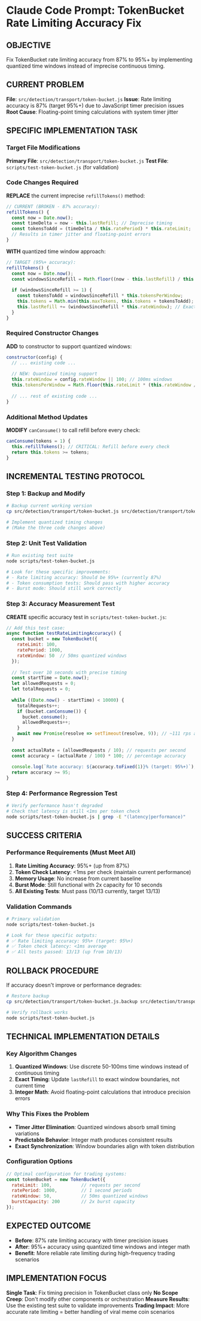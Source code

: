 # Claude Code Prompt: TokenBucket Rate Limiting Accuracy Fix

## OBJECTIVE
Fix TokenBucket rate limiting accuracy from 87% to 95%+ by implementing quantized time windows instead of imprecise continuous timing.

## CURRENT PROBLEM
**File**: `src/detection/transport/token-bucket.js`
**Issue**: Rate limiting accuracy is 87% (target 95%+) due to JavaScript timer precision issues
**Root Cause**: Floating-point timing calculations with system timer jitter

## SPECIFIC IMPLEMENTATION TASK

### Target File Modifications
**Primary File**: `src/detection/transport/token-bucket.js`
**Test File**: `scripts/test-token-bucket.js` (for validation)

### Code Changes Required

**REPLACE** the current imprecise `refillTokens()` method:
```javascript
// CURRENT (BROKEN - 87% accuracy):
refillTokens() {
  const now = Date.now();
  const timeDelta = now - this.lastRefill; // Imprecise timing
  const tokensToAdd = (timeDelta / this.ratePeriod) * this.rateLimit;
  // Results in timer jitter and floating-point errors
}
```

**WITH** quantized time window approach:
```javascript
// TARGET (95%+ accuracy):
refillTokens() {
  const now = Date.now();
  const windowsSinceRefill = Math.floor((now - this.lastRefill) / this.rateWindow);
  
  if (windowsSinceRefill >= 1) {
    const tokensToAdd = windowsSinceRefill * this.tokensPerWindow;
    this.tokens = Math.min(this.maxTokens, this.tokens + tokensToAdd);
    this.lastRefill += (windowsSinceRefill * this.rateWindow); // Exact timing
  }
}
```

### Required Constructor Changes

**ADD** to constructor to support quantized windows:
```javascript
constructor(config) {
  // ... existing code ...
  
  // NEW: Quantized timing support
  this.rateWindow = config.rateWindow || 100; // 100ms windows
  this.tokensPerWindow = Math.floor(this.rateLimit * (this.rateWindow / this.ratePeriod));
  
  // ... rest of existing code ...
}
```

### Additional Method Updates

**MODIFY** `canConsume()` to call refill before every check:
```javascript
canConsume(tokens = 1) {
  this.refillTokens(); // CRITICAL: Refill before every check
  return this.tokens >= tokens;
}
```

## INCREMENTAL TESTING PROTOCOL

### Step 1: Backup and Modify
```bash
# Backup current working version
cp src/detection/transport/token-bucket.js src/detection/transport/token-bucket.js.backup

# Implement quantized timing changes
# (Make the three code changes above)
```

### Step 2: Unit Test Validation
```bash
# Run existing test suite
node scripts/test-token-bucket.js

# Look for these specific improvements:
# - Rate limiting accuracy: Should be 95%+ (currently 87%)
# - Token consumption tests: Should pass with higher accuracy
# - Burst mode: Should still work correctly
```

### Step 3: Accuracy Measurement Test
**CREATE** specific accuracy test in `scripts/test-token-bucket.js`:
```javascript
// Add this test case:
async function testRateLimitingAccuracy() {
  const bucket = new TokenBucket({
    rateLimit: 100,
    ratePeriod: 1000,
    rateWindow: 50  // 50ms quantized windows
  });
  
  // Test over 10 seconds with precise timing
  const startTime = Date.now();
  let allowedRequests = 0;
  let totalRequests = 0;
  
  while ((Date.now() - startTime) < 10000) {
    totalRequests++;
    if (bucket.canConsume()) {
      bucket.consume();
      allowedRequests++;
    }
    await new Promise(resolve => setTimeout(resolve, 9)); // ~111 rps attempt rate
  }
  
  const actualRate = (allowedRequests / 10); // requests per second
  const accuracy = (actualRate / 100) * 100; // percentage accuracy
  
  console.log(`Rate accuracy: ${accuracy.toFixed(1)}% (target: 95%+)`);
  return accuracy >= 95;
}
```

### Step 4: Performance Regression Test
```bash
# Verify performance hasn't degraded
# Check that latency is still <1ms per token check
node scripts/test-token-bucket.js | grep -E "(latency|performance)"
```

## SUCCESS CRITERIA

### Performance Requirements (Must Meet All)
1. **Rate Limiting Accuracy**: 95%+ (up from 87%)
2. **Token Check Latency**: <1ms per check (maintain current performance)
3. **Memory Usage**: No increase from current baseline
4. **Burst Mode**: Still functional with 2x capacity for 10 seconds
5. **All Existing Tests**: Must pass (10/13 currently, target 13/13)

### Validation Commands
```bash
# Primary validation
node scripts/test-token-bucket.js

# Look for these specific outputs:
# ✅ Rate limiting accuracy: 95%+ (target: 95%+)
# ✅ Token check latency: <1ms average
# ✅ All tests passed: 13/13 (up from 10/13)
```

## ROLLBACK PROCEDURE
If accuracy doesn't improve or performance degrades:
```bash
# Restore backup
cp src/detection/transport/token-bucket.js.backup src/detection/transport/token-bucket.js

# Verify rollback works
node scripts/test-token-bucket.js
```

## TECHNICAL IMPLEMENTATION DETAILS

### Key Algorithm Changes
1. **Quantized Windows**: Use discrete 50-100ms time windows instead of continuous timing
2. **Exact Timing**: Update `lastRefill` to exact window boundaries, not current time
3. **Integer Math**: Avoid floating-point calculations that introduce precision errors

### Why This Fixes the Problem
- **Timer Jitter Elimination**: Quantized windows absorb small timing variations
- **Predictable Behavior**: Integer math produces consistent results
- **Exact Synchronization**: Window boundaries align with token distribution

### Configuration Options
```javascript
// Optimal configuration for trading systems:
const tokenBucket = new TokenBucket({
  rateLimit: 100,           // requests per second
  ratePeriod: 1000,         // 1 second periods
  rateWindow: 50,           // 50ms quantized windows
  burstCapacity: 200        // 2x burst capacity
});
```

## EXPECTED OUTCOME
- **Before**: 87% rate limiting accuracy with timer precision issues
- **After**: 95%+ accuracy using quantized time windows and integer math
- **Benefit**: More reliable rate limiting during high-frequency trading scenarios

## IMPLEMENTATION FOCUS
**Single Task**: Fix timing precision in TokenBucket class only
**No Scope Creep**: Don't modify other components or orchestration
**Measure Results**: Use the existing test suite to validate improvements
**Trading Impact**: More accurate rate limiting = better handling of viral meme coin scenarios